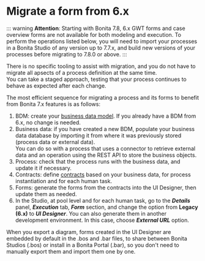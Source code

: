 # Migrate a form from 6.x

::: warning
**Attention**: Starting with Bonita 7.8, 6.x GWT forms and case overview forms are not available for both modeling and execution. To perform the operations listed below, you will need to import your processes in a Bonita Studio of any version up to 7.7.x, and build new versions of your processes before migrating to 7.8.0 or above.
:::

There is no specific tooling to assist with migration, and you do not have to migrate all apsects of a process definition at the same time.  
You can take a staged approach, testing that your process continues to behave as expected after each change.

The most efficient sequence for migrating a process and its forms to benefit from Bonita 7.x features is as follows:

1. BDM: create your [business data model](define-and-deploy-the-bdm.md). If you already have a BDM from 6.x, no change is needed.
2. Business data: if you have created a new BDM, populate your business data database by importing it from where it was previously stored (process data or external data).  
You can do so with a process that uses a connector to retrieve external data and an operation using the REST API to store the business objects.
3. Process: check that the process runs with the business data, and update it if necessary.
4. Contracts: define [contracts](contracts-and-contexts.md) based on your business data, for process instantiation and for each human task.
5. Forms: generate the forms from the contracts into the UI Designer, then update them as needed. 
6. In the Studio, at pool level and for each human task, go to the **_Details_** panel, **_Execution_** tab, **_Form_** section, and change the option from **Legacy (6.x)** to **_UI Designer_**. You can also generate them in another development environment. In this case, choose **_External URL_** option.

When you export a diagram, forms created in the UI Designer are embedded by default in the .bos and .bar files, to share between Bonita Studios (.bos) or install in a Bonita Portal (.bar), so you don't need to manually export them and import them one by one.

